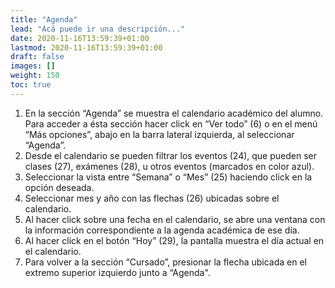 ```yaml
---
title: "Agenda"
lead: "Acá puede ir una descripción..."
date: 2020-11-16T13:59:39+01:00
lastmod: 2020-11-16T13:59:39+01:00
draft: false
images: []
weight: 150
toc: true
---
```


1. En la sección “Agenda” se muestra el calendario académico del alumno. Para acceder a ésta sección hacer click en “Ver todo” (6) o en el menú “Más opciones”, abajo en la barra lateral izquierda, al seleccionar “Agenda”.
1. Desde el calendario se pueden filtrar los eventos (24), que pueden ser clases (27), exámenes (28), u otros eventos (marcados en color azul).
1. Seleccionar la vista entre “Semana” o “Mes” (25) haciendo click en la opción deseada.
1. Seleccionar mes y año con las flechas (26) ubicadas sobre el calendario.
1. Al hacer click sobre una fecha en el calendario, se abre una ventana con la información correspondiente a la agenda académica de ese día.
1. Al hacer click en el botón “Hoy” (29), la pantalla muestra el día actual en el calendario.
1. Para volver a la sección “Cursado”, presionar la flecha ubicada en el extremo superior izquierdo junto a “Agenda".
